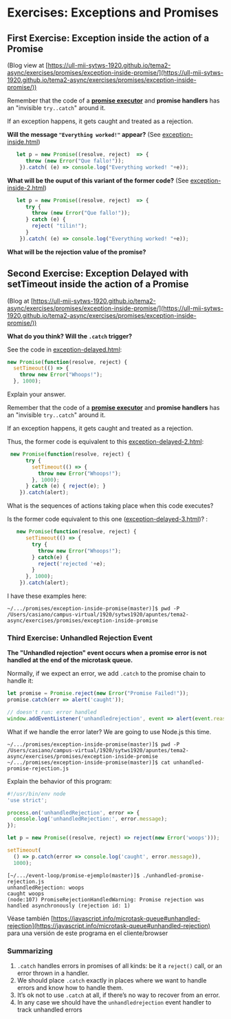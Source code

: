 # Exercises: Exceptions and Promises

## First Exercise: Exception inside the action of a Promise

(Blog view at [https://ull-mii-sytws-1920.github.io/tema2-async/exercises/promises/exception-inside-promise/](https://ull-mii-sytws-1920.github.io/tema2-async/exercises/promises/exception-inside-promise/))

Remember that the code of a **[promise executor](executor.md)** and **promise handlers** has an "invisible `try..catch`" around it. 

If an exception happens, it gets caught and treated as a rejection. 

**Will the message `"Everything worked!"` appear?** (See [exception-inside.html](exception-inside.html))

```js
   let p = new Promise((resolve, reject)  => {
      throw (new Error("Que fallo!"));
    }).catch( (e) => console.log("Everything worked! "+e));
```

**What will be the ouput of this variant of the former code?** (See [exception-inside-2.html](exception-inside-2.html))

```js
   let p = new Promise((resolve, reject)  => {
      try {
        throw (new Error("Que fallo!"));
      } catch (e) {
        reject( "tilin!");
      }
    }).catch( (e) => console.log("Everything worked! "+e));
```

**What will be the rejection value of the promise?**

## Second Exercise: Exception Delayed with setTimeout inside the action of a Promise

(Blog at [https://ull-mii-sytws-1920.github.io/tema2-async/exercises/promises/exception-inside-promise/](https://ull-mii-sytws-1920.github.io/tema2-async/exercises/promises/exception-inside-promise/))

**What do you think? Will the `.catch` trigger?**

See the code in [exception-delayed.html](exception-delayed.html):

```js
new Promise(function(resolve, reject) {
  setTimeout(() => {
    throw new Error("Whoops!");
  }, 1000);
```
Explain your answer.

Remember that the code of a **[promise executor](executor.md)** and **promise handlers** has an "invisible `try..catch`" around it. 

If an exception happens, it gets caught and treated as a rejection. 

Thus, the former code is equivalent to this [exception-delayed-2.html](exception-delayed-2.html):

```js
 new Promise(function(resolve, reject) {
      try {
        setTimeout(() => {
          throw new Error("Whoops!");
        }, 1000);
      } catch (e) { reject(e); }
    }).catch(alert);
```
What is the sequences of actions taking place when this code executes?

Is the former code equivalent to this one ([exception-delayed-3.html](exception-delayed-3.html))? :

```js
   new Promise(function(resolve, reject) {
      setTimeout(() => {
        try {
          throw new Error("Whoops!");
        } catch(e) {
          reject('rejected '+e);
        }
      }, 1000);
    }).catch(alert);
```

I have these examples here:

```
~/.../promises/exception-inside-promise(master)]$ pwd -P
/Users/casiano/campus-virtual/1920/sytws1920/apuntes/tema2-async/exercises/promises/exception-inside-promise
```

### Third Exercise: Unhandled Rejection Event

**The "Unhandled rejection" event occurs when a promise error is not handled at the end of the microtask queue.**

Normally, if we expect an error, we add `.catch` to the promise chain to handle it:

```js
let promise = Promise.reject(new Error("Promise Failed!"));
promise.catch(err => alert('caught'));

// doesn't run: error handled
window.addEventListener('unhandledrejection', event => alert(event.reason));
```


What if we handle the error later? We are going to use Node.js this time.

```
~/.../promises/exception-inside-promise(master)]$ pwd -P
/Users/casiano/campus-virtual/1920/sytws1920/apuntes/tema2-async/exercises/promises/exception-inside-promise
~/.../promises/exception-inside-promise(master)]$ cat unhandled-promise-rejection.js 
```

Explain the behavior of this program:

```js
#!/usr/bin/env node
'use strict';

process.on('unhandledRejection', error => {
  console.log('unhandledRejection:', error.message);
});

let p = new Promise((resolve, reject) => reject(new Error('woops')));

setTimeout( 
  () => p.catch(error => console.log('caught', error.message)),
  1000);
```

```
[~/.../event-loop/promise-ejemplo(master)]$ ./unhandled-promise-rejection.js 
unhandledRejection: woops
caught woops
(node:107) PromiseRejectionHandledWarning: Promise rejection was handled asynchronously (rejection id: 1)
```

Véase también
[https://javascript.info/microtask-queue#unhandled-rejection](https://javascript.info/microtask-queue#unhandled-rejection)
para una versión de este programa  en el cliente/browser

### Summarizing

1. `.catch` handles errors in promises of all kinds: be it a `reject()` call, or an error thrown in a handler.
2. We should place `.catch` exactly in places where we want to handle errors and know how to handle them. 
3. It’s ok not to use `.catch` at all, if there’s no way to recover from an error.
4. In any case we should have the `unhandledrejection` event handler to track unhandled errors 




